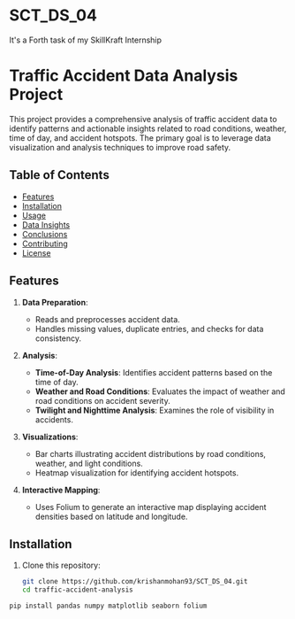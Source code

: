 # SCT_DS_04
It's a Forth task of my SkillKraft Internship
# Traffic Accident Data Analysis Project

This project provides a comprehensive analysis of traffic accident data to identify patterns and actionable insights related to road conditions, weather, time of day, and accident hotspots. The primary goal is to leverage data visualization and analysis techniques to improve road safety.

## Table of Contents
- [Features](#features)
- [Installation](#installation)
- [Usage](#usage)
- [Data Insights](#data-insights)
- [Conclusions](#conclusions)
- [Contributing](#contributing)
- [License](#license)

## Features
1. **Data Preparation**:
   - Reads and preprocesses accident data.
   - Handles missing values, duplicate entries, and checks for data consistency.

2. **Analysis**:
   - **Time-of-Day Analysis**: Identifies accident patterns based on the time of day.
   - **Weather and Road Conditions**: Evaluates the impact of weather and road conditions on accident severity.
   - **Twilight and Nighttime Analysis**: Examines the role of visibility in accidents.

3. **Visualizations**:
   - Bar charts illustrating accident distributions by road conditions, weather, and light conditions.
   - Heatmap visualization for identifying accident hotspots.

4. **Interactive Mapping**:
   - Uses Folium to generate an interactive map displaying accident densities based on latitude and longitude.

## Installation
1. Clone this repository:
   ```bash
   git clone https://github.com/krishanmohan93/SCT_DS_04.git
   cd traffic-accident-analysis
   
  ```bash
  pip install pandas numpy matplotlib seaborn folium
